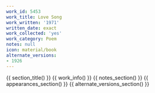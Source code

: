 ```yaml
---
work_id: 5453
work_title: Love Song
work_written: '1971'
written_date: exact
work_collected: 'yes'
work_category: Poem
notes: null
icon: material/book
alternate_versions:
- 1926
---
```


{{ section_title() }}
{{ work_info() }}
{{ notes_section() }}
{{ appearances_section() }}
{{ alternate_versions_section() }}